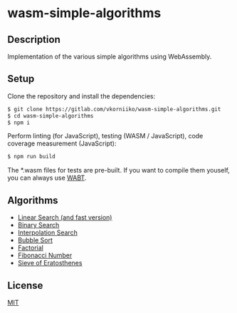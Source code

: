 # wasm-simple-algorithms

## Description

Implementation of the various simple algorithms using WebAssembly.

## Setup

Clone the repository and install the dependencies:

```bash
$ git clone https://gitlab.com/vkorniiko/wasm-simple-algorithms.git
$ cd wasm-simple-algorithms
$ npm i
```

Perform linting (for JavaScript), testing (WASM / JavaScript), code coverage measurement (JavaScript):

```bash
$ npm run build
```

The *.wasm files for tests are pre-built. If you want to compile them youself, you can always use [WABT](https://github.com/WebAssembly/wabt).

## Algorithms

* [Linear Search (and fast version)](source/linearSearch/linearSearch.wat)
* [Binary Search](source/binarySearch/binarySearch.wat)
* [Interpolation Search](source/interpolationSearch/interpolationSearch.wat)
* [Bubble Sort](source/bubbleSort/bubbleSort.wat)
* [Factorial](source/factorial/factorial.wat)
* [Fibonacci Number](source/fibonacci/fibonacci.wat)
* [Sieve of Eratosthenes](source/prime/prime.wat)

## License

[MIT](LICENSE)